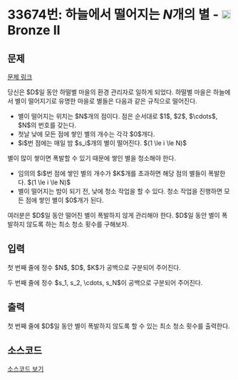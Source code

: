 # 33674번: 하늘에서 떨어지는 $N$개의 별 - <img src="https://static.solved.ac/tier_small/4.svg" style="height:20px" /> Bronze II

<!-- performance -->

<!-- 문제 제출 후 깃허브에 푸시를 했을 때 제출한 코드의 성능이 입력될 공간입니다.-->

<!-- end -->

## 문제

[문제 링크](https://boj.kr/33674)

<p>당신은 $D$일 동안 하떨별 마을의 환경 관리자로 일하게 되었다. 하떨별 마을은 하늘에서 별이 떨어지기로 유명한 마을로 별들은 다음과 같은 규칙으로 떨어진다.</p>

<ul>
<li>별이 떨어지는 위치는 $N$개의 점이다. 점은 순서대로 $1$, $2$, $\cdots$, $N$의 번호를 갖는다.</li>
<li>첫날 낮에 모든 점에 쌓인 별의 개수는 각각 $0$개다.</li>
<li>$i$번 점에는 매일 밤 $s_i$개의 별이 떨어진다. $(1 \le i \le N)$</li>
</ul>

<p>별이 많이 쌓이면 폭발할 수 있기 때문에 쌓인 별을 청소해야 한다.</p>

<ul>
<li>임의의 $i$번 점에 쌓인 별의 개수가 $K$개를 초과하면 해당 점의 별들이 폭발한다. $(1 \le i \le N)$</li>
<li>별이 떨어지는 밤이 되기 전, 낮에 청소 작업을 할 수 있다. 청소 작업을 진행하면 모든 점에 쌓인 별이 $0$개가 된다.</li>
</ul>

<p>여러분은 $D$일 동안 떨어진 별이 폭발하지 않게 관리해야 한다. $D$일 동안 별이 폭발하지 않도록 하는 최소 청소 횟수를 구해보자.</p>

## 입력

<p>첫 번째 줄에 정수 $N$, $D$, $K$가 공백으로 구분되어 주어진다.</p>

<p>두 번째 줄에 정수 $s_1, s_2, \cdots, s_N$이 공백으로 구분되어 주어진다.</p>

## 출력

<p>첫 번째 줄에 $D$일 동안 별이 폭발하지 않도록 할 수 있는 최소 청소 횟수를 출력한다.</p>

## 소스코드

[소스코드 보기](하늘에서%20떨어지는%20$N$개의%20별.py)